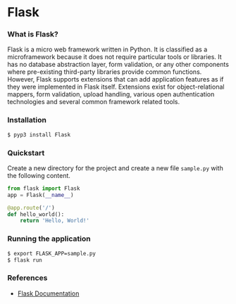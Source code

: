 # Flask

### What is Flask?

Flask is a micro web framework written in Python. It is classified as a microframework
because it does not require particular tools or libraries.
It has no database abstraction layer, form validation, or any other components
where pre-existing third-party libraries provide common functions.
However, Flask supports extensions that can add application features as if they were implemented in Flask itself.
Extensions exist for object-relational mappers, form validation, upload handling,
various open authentication technologies and several common framework related tools.

### Installation

```sh
$ pyp3 install Flask
```

### Quickstart

Create a new directory for the project and create a new file `sample.py` with the following content.

```py
from flask import Flask
app = Flask(__name__)

@app.route('/')
def hello_world():
    return 'Hello, World!'
```

### Running the application

```sh
$ export FLASK_APP=sample.py
$ flask run
```

### References

- [Flask Documentation](https://flask.palletsprojects.com/en/3.0.x/)

